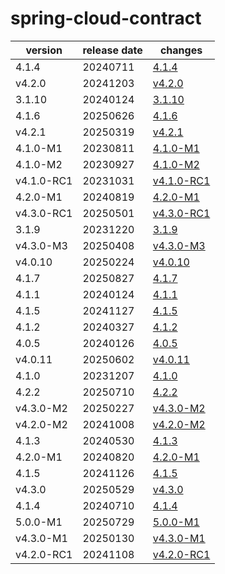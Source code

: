 # spring-cloud-contract	


|version|release date|changes|
|---|---|---|
|4.1.4|20240711|[4.1.4](./4.1.4-20240711.md)|
|v4.2.0|20241203|[v4.2.0](./v4.2.0-20241203.md)|
|3.1.10|20240124|[3.1.10](./3.1.10-20240124.md)|
|4.1.6|20250626|[4.1.6](./4.1.6-20250626.md)|
|v4.2.1|20250319|[v4.2.1](./v4.2.1-20250319.md)|
|4.1.0-M1|20230811|[4.1.0-M1](./4.1.0-M1-20230811.md)|
|4.1.0-M2|20230927|[4.1.0-M2](./4.1.0-M2-20230927.md)|
|v4.1.0-RC1|20231031|[v4.1.0-RC1](./v4.1.0-RC1-20231031.md)|
|4.2.0-M1|20240819|[4.2.0-M1](./4.2.0-M1-20240819.md)|
|v4.3.0-RC1|20250501|[v4.3.0-RC1](./v4.3.0-RC1-20250501.md)|
|3.1.9|20231220|[3.1.9](./3.1.9-20231220.md)|
|v4.3.0-M3|20250408|[v4.3.0-M3](./v4.3.0-M3-20250408.md)|
|v4.0.10|20250224|[v4.0.10](./v4.0.10-20250224.md)|
|4.1.7|20250827|[4.1.7](./4.1.7-20250827.md)|
|4.1.1|20240124|[4.1.1](./4.1.1-20240124.md)|
|4.1.5|20241127|[4.1.5](./4.1.5-20241127.md)|
|4.1.2|20240327|[4.1.2](./4.1.2-20240327.md)|
|4.0.5|20240126|[4.0.5](./4.0.5-20240126.md)|
|v4.0.11|20250602|[v4.0.11](./v4.0.11-20250602.md)|
|4.1.0|20231207|[4.1.0](./4.1.0-20231207.md)|
|4.2.2|20250710|[4.2.2](./4.2.2-20250710.md)|
|v4.3.0-M2|20250227|[v4.3.0-M2](./v4.3.0-M2-20250227.md)|
|v4.2.0-M2|20241008|[v4.2.0-M2](./v4.2.0-M2-20241008.md)|
|4.1.3|20240530|[4.1.3](./4.1.3-20240530.md)|
|4.2.0-M1|20240820|[4.2.0-M1](./4.2.0-M1-20240820.md)|
|4.1.5|20241126|[4.1.5](./4.1.5-20241126.md)|
|v4.3.0|20250529|[v4.3.0](./v4.3.0-20250529.md)|
|4.1.4|20240710|[4.1.4](./4.1.4-20240710.md)|
|5.0.0-M1|20250729|[5.0.0-M1](./5.0.0-M1-20250729.md)|
|v4.3.0-M1|20250130|[v4.3.0-M1](./v4.3.0-M1-20250130.md)|
|v4.2.0-RC1|20241108|[v4.2.0-RC1](./v4.2.0-RC1-20241108.md)|
